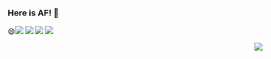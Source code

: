 ### Here is AF! 👋

😄![](https://img.shields.io/badge/dynamic/json?color=040000&label=%E5%BE%AE%E5%8D%9A%E5%85%B3%E6%B3%A8&query=%24.data.totalSubs&url=https%3A%2F%2Fapi.spencerwoo.com%2Fsubstats%2F%3Fsource%3Dweibo%26queryKey%3D5367274848&logo=sina-weibo&labelColor=e71f19)
![](https://img.shields.io/badge/dynamic/json?color=181717&label=GitHub%20Followers&query=%24.data.totalSubs&url=https%3A%2F%2Fapi.spencerwoo.com%2Fsubstats%2F%3Fsource%3Dgithub%26queryKey%3Dtlf-AF233&logo=github&labelColoer=232c34)
![](https://img.shields.io/badge/dynamic/json?color=0b1a37&label=Steam%20Friends&query=%24.data.totalSubs&url=https%3A%2F%2Fapi.spencerwoo.com%2Fsubstats%2F%3Fsource%3DsteamFriends%26queryKey%3D76561198362504358&logo=steam&labelColor=134375)
![](https://img.shields.io/badge/dynamic/json?color=0b1a37&label=Steam%20Games&query=%24.data.totalSubs&url=https%3A%2F%2Fapi.spencerwoo.com%2Fsubstats%2F%3Fsource%3DsteamGames%26queryKey%3D76561198362504358&logo=steam&labelColor=134375)
<!--
**tlf-AF233/tlf-AF233** is a ✨ _special_ ✨ repository because its `README.md` (this file) appears on your GitHub profile.

Here are some ideas to get you started:

- 🔭 I’m currently working on ...
- 🌱 I’m currently learning ...
- 👯 I’m looking to collaborate on ...
- 🤔 I’m looking for help with ...
- 💬 Ask me about ...
- 📫 How to reach me: ...
- 😄 Pronouns: ...
- ⚡ Fun fact: ...
-->

<img align="right" src="https://github-readme-stats.vercel.app/api?username=tlf-AF233&show_icons=true&icon_color=CE1D2D&text_color=718096&bg_color=ffffff&hide_title=true" />
